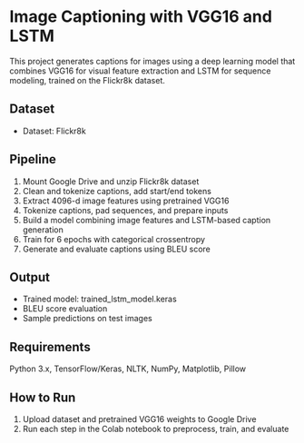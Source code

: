 # Image Captioning with VGG16 and LSTM

This project generates captions for images using a deep learning model that combines VGG16 for visual feature extraction and LSTM for sequence modeling, trained on the Flickr8k dataset.

## Dataset

- Dataset: Flickr8k

## Pipeline

1. Mount Google Drive and unzip Flickr8k dataset
2. Clean and tokenize captions, add start/end tokens
3. Extract 4096-d image features using pretrained VGG16
4. Tokenize captions, pad sequences, and prepare inputs
5. Build a model combining image features and LSTM-based caption generation
6. Train for 6 epochs with categorical crossentropy
7. Generate and evaluate captions using BLEU score

## Output

- Trained model: trained_lstm_model.keras
- BLEU score evaluation
- Sample predictions on test images

## Requirements

Python 3.x, TensorFlow/Keras, NLTK, NumPy, Matplotlib, Pillow

## How to Run

1. Upload dataset and pretrained VGG16 weights to Google Drive
2. Run each step in the Colab notebook to preprocess, train, and evaluate
